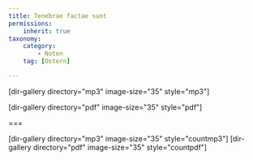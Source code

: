 ```yaml
---
title: Tenebrae factae sunt
permissions:
    inherit: true
taxonomy:
    category:
        - Noten
    tag: [Ostern]

---
```


[dir-gallery directory="mp3" image-size="35" style="mp3"]

[dir-gallery directory="pdf" image-size="35" style="pdf"]

===

[dir-gallery directory="mp3" image-size="35" style="countmp3"]
[dir-gallery directory="pdf" image-size="35" style="countpdf"]